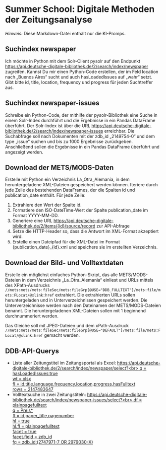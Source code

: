 # Summer School: Digitale Methoden der Zeitungsanalyse

*Hinweis:* Diese Markdown-Datei enthält nur die KI-Promps.

## Suchindex newspaper

Ich möchte in Python mit dem Solr-Client pysolr auf den Endpunkt https://api.deutsche-digitale-bibliothek.de/2/search/index/newspaper zugreifen. Kannst Du mir einen Python-Code erstellen, der im Feld location nach „Buenos Aires“ sucht und auch hasLoadedIssues auf „wahr“ setzt. Gibt bitte id, title, location, frequency und progress für jeden Suchtreffer aus.

## Suchindex newspaper-issues

Schreibe ein Python-Code, der mithilfe der pysolr-Bibliothek eine Suche in einem Solr-Index durchführt und die Ergebnisse in ein Pandas DataFrame überführt. Der Solr-Index ist über die URL https://api.deutsche-digitale-bibliothek.de/2/search/index/newspaper-issues erreichbar. Die Suchabfrage soll nach Dokumenten mit der zdb_id „2149754-0“ und dem type „issue“ suchen und bis zu 1000 Ergebnisse zurückgeben. Anschließend sollen die Ergebnisse in ein Pandas DataFrame überführt und angezeigt werden.

## Download der METS/MODS-Daten

Erstelle mit Python ein Verzeichnis La_Otra_Alemania, in dem heruntergeladene XML-Dateien gespeichert werden können. Iteriere durch jede Zeile des bestehenden DataFrames, der die Spalten id und publication_date enthält. Für jede Zeile:
1. Extrahiere den Wert der Spalte id.
2. Formatiere den ISO-DateTime-Wert der Spalte publication_date im Format YYYY-MM-DD.
3. Generiere eine URL https://api.deutsche-digitale-bibliothek.de/2/items/{id}/source/record zur API-Abfrage
4. Setze die HTTP-Header so, dass die Antwort im XML-Format akzeptiert wird.
5. Erstelle einen Dateipfad für die XML-Datei im Format {publication_date}_{id}.xml und speichere sie im erstellten Verzeichnis.

## Download der Bild- und Volltextdaten

Erstelle ein möglichst einfaches Python-Skript, das alle METS/MODS-Dateien in dem Verzeichnis „La_Otra_Alemania“ einliest und URLs mittels des XPath-Ausdrucks `//mets:mets/mets:fileSec/mets:fileGrp[@USE="DDB_FULLTEXT"]/mets:file/mets:FLocat/@xlink:href` extrahiert. Die extrahierten URLs sollen heruntergeladen und in Unterverzeichnissen gespeichert werden. Die Unterverzeichnisse werden nach den Dateinamen der METS/MODS-Dateien benannt. Die heruntergeladenen XML-Dateien sollen mit 1 beginnend durchnummeriert werden.

Das Gleiche soll mit JPEG-Dateien und dem xPath-Ausdruck `//mets:mets/mets:fileSec/mets:fileGrp[@USE="DEFAULT"]/mets:file/mets:FLocat/@xlink:href` gemacht werden.

## DDB-API-Querys

- Liste aller Zeitungstitel im Zeitungsportal als Excel:
[https://api.deutsche-digitale-bibliothek.de/2/search/index/newspaper/select?<br>
q    = hasLoadedIssues:true<br>
wt   = xlsx<br>
fl   = id,title,language,frequency,location,progress,hasFulltext<br>
rows = 2147483647](https://api.deutsche-digitale-bibliothek.de/2/search/index/newspaper/select?q=hasLoadedIssues:true&wt=xlsx&fl=id,title,language,frequency,location,progress,hasFulltext&rows=2147483647)
- Volltextsuche in zwei Zeitungstiteln: 
[https://api.deutsche-digitale-bibliothek.de/search/index/newspaper-issues/select?<br>
df          = plainpagefulltext<br>
q           = Preis*<br>
fl          = id,paper_title,pagenumber<br>
hl          = true<br>
hl.fl       = plainpagefulltext<br>
facet       = true<br>
facet.field = zdb_id<br>
fq          = zdb_id:(2747971-7 OR 2979030-X)](https://api.deutsche-digitale-bibliothek.de/search/index/newspaper-issues/select?df=plainpagefulltext&q=Preis*&fl=id,paper_title,pagenumber&hl=true&hl.fl=plainpagefulltext&facet=true&facet.field=zdb_id&fq=zdb_id:%282747971-7%20OR%202979030-X%29)
